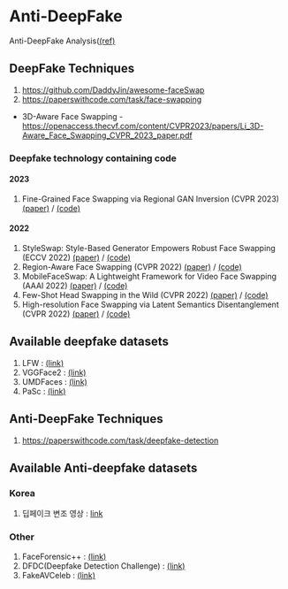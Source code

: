 # Anti-DeepFake
Anti-DeepFake Analysis([(ref)](https://wikidocs.net/192158)


## DeepFake Techniques
1. https://github.com/DaddyJin/awesome-faceSwap
2. https://paperswithcode.com/task/face-swapping
  + 3D-Aware Face Swapping - https://openaccess.thecvf.com/content/CVPR2023/papers/Li_3D-Aware_Face_Swapping_CVPR_2023_paper.pdf
### Deepfake technology containing code
#### 2023
1. Fine-Grained Face Swapping via Regional GAN Inversion (CVPR 2023) [(paper)](https://arxiv.org/abs/2211.14068) / [(code)](https://github.com/e4s2022/e4s)
#### 2022
1. StyleSwap: Style-Based Generator Empowers Robust Face Swapping (ECCV 2022) [(paper)](https://arxiv.org/abs/2209.13514) / [(code)](https://github.com/Seanseattle/StyleSwap)
2. Region-Aware Face Swapping (CVPR 2022) [(paper)](https://openaccess.thecvf.com/content/CVPR2022/papers/Xu_Region-Aware_Face_Swapping_CVPR_2022_paper.pdf) / [(code)](https://github.com/xc-csc101/RAFSwap)
3. MobileFaceSwap: A Lightweight Framework for Video Face Swapping (AAAI 2022) [(paper)](https://arxiv.org/abs/2201.03808) / [(code)](https://github.com/Seanseattle/MobileFaceSwap)
4. Few-Shot Head Swapping in the Wild (CVPR 2022) [(paper)](https://arxiv.org/abs/2204.13100) / [(code)](https://github.com/jmliu88/HeSer)
5. High-resolution Face Swapping via Latent Semantics Disentanglement (CVPR 2022) [(paper)](https://arxiv.org/abs/2203.15958) / [(code)](https://github.com/cnnlstm/FSLSD_HiRes)

## Available deepfake datasets
1. LFW : [(link)](https://vis-www.cs.umass.edu/lfw/)
2. VGGFace2 : [(link)](https://paperswithcode.com/dataset/vggface2-1)
3. UMDFaces : [(link)](https://paperswithcode.com/dataset/umdfaces)
4. PaSc : [(link)](https://paperswithcode.com/dataset/pascal-face)
   
## Anti-DeepFake Techniques
1. https://paperswithcode.com/task/deepfake-detection

## Available Anti-deepfake datasets

### Korea
1. 딥페이크 변조 영상 : [link](https://www.aihub.or.kr/aihubdata/data/view.do?currMenu=115&topMenu=100&aihubDataSe=data&dataSetSn=55)

### Other
1. FaceForensic++ : [(link)](https://paperswithcode.com/sota/face-swapping-on-faceforensics)
2. DFDC(Deepfake Detection Challenge) : [(link)](https://paperswithcode.com/dataset/dfdc)
3. FakeAVCeleb : [(link)](https://paperswithcode.com/dataset/fakeavceleb)
